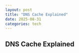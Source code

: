 ```yaml
---
layout: post
title: "DNS Cache Explained"
date: 2025-08-31
categories: tech
---
```


## DNS Cache Explained
